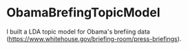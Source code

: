# ObamaBrefingTopicModel
I built a LDA topic model for Obama's brefiing data (https://www.whitehouse.gov/briefing-room/press-briefings).

